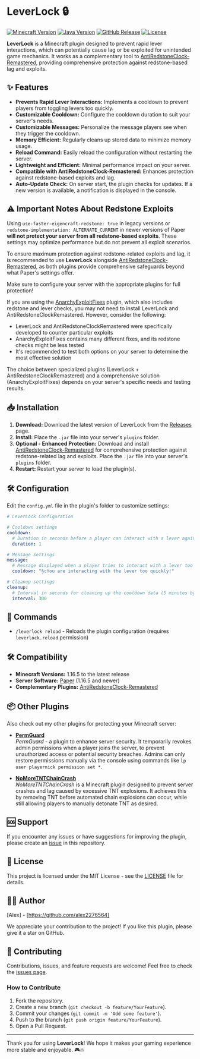 # LeverLock 🔒

[![Minecraft Version](https://img.shields.io/badge/Minecraft-1.16.5+-brightgreen)](https://papermc.io/software/paper)
[![Java Version](https://img.shields.io/badge/java-16+-orange)](https://adoptium.net/installation/linux/)
[![GitHub Release](https://img.shields.io/github/v/release/alex2276564/LeverLock?color=blue)](https://github.com/alex2276564/LeverLock/releases/latest)
[![License](https://img.shields.io/badge/license-MIT-green.svg)](LICENSE)

**LeverLock** is a Minecraft plugin designed to prevent rapid lever interactions, which can potentially cause lag or be exploited for unintended game mechanics. It works as a complementary tool to [AntiRedstoneClock-Remastered](https://modrinth.com/plugin/antiredstoneclock-remastered), providing comprehensive protection against redstone-based lag and exploits.

## ✨ Features

* **Prevents Rapid Lever Interactions:**  Implements a cooldown to prevent players from toggling levers too quickly.
* **Customizable Cooldown:** Configure the cooldown duration to suit your server's needs.
* **Customizable Messages:**  Personalize the message players see when they trigger the cooldown.
* **Memory Efficient:**  Regularly cleans up stored data to minimize memory usage.
* **Reload Command:**  Easily reload the configuration without restarting the server.
* **Lightweight and Efficient:** Minimal performance impact on your server.
* **Compatible with AntiRedstoneClock-Remastered:** Enhances protection against redstone-based exploits and lag.
* **Auto-Update Check:** On server start, the plugin checks for updates. If a new version is available, a notification is displayed in the console.

## ⚠️ Important Notes About Redstone Exploits

Using `use-faster-eigencraft-redstone: true` in legacy versions or `redstone-implementation: ALTERNATE_CURRENT` in newer versions of Paper **will not protect your server from all redstone-based exploits**. These settings may optimize performance but do not prevent all exploit scenarios.

To ensure maximum protection against redstone-related exploits and lag, it is recommended to use **LeverLock** alongside [AntiRedstoneClock-Remastered](https://modrinth.com/plugin/antiredstoneclock-remastered), as both plugins provide comprehensive safeguards beyond what Paper's settings offer.

Make sure to configure your server with the appropriate plugins for full protection!

If you are using the [AnarchyExploitFixes](https://github.com/xGinko/AnarchyExploitFixes) plugin, which also includes redstone and lever checks, you may not need to install LeverLock and AntiRedstoneClockRemastered. However, consider the following:

- LeverLock and AntiRedstoneClockRemastered were specifically developed to counter particular exploits
- AnarchyExploitFixes contains many different fixes, and its redstone checks might be less tested
- It's recommended to test both options on your server to determine the most effective solution

The choice between specialized plugins (LeverLock + AntiRedstoneClockRemastered) and a comprehensive solution (AnarchyExploitFixes) depends on your server's specific needs and testing results.

## 📥 Installation

1. **Download:** Download the latest version of LeverLock from the [Releases](https://github.com/alex2276564/LeverLock/releases) page.
2. **Install:** Place the `.jar` file into your server's `plugins` folder.
3. **Optional - Enhanced Protection:** Download and install [AntiRedstoneClock-Remastered](https://modrinth.com/plugin/antiredstoneclock-remastered) for comprehensive protection against redstone-related lag and exploits.  Place the `.jar` file into your server's `plugins` folder.
4. **Restart:** Restart your server to load the plugin(s).

## 🛠️ Configuration

Edit the `config.yml` file in the plugin's folder to customize settings:

```yaml
# LeverLock Configuration

# Cooldown settings
cooldown:
  # Duration in seconds before a player can interact with a lever again
  duration: 1

# Message settings
message:
  # Message displayed when a player tries to interact with a lever too quickly
  cooldown: "§cYou are interacting with the lever too quickly!"

# Cleanup settings
cleanup:
  # Interval in seconds for cleaning up the cooldown data (5 minutes by default)
  interval: 300
```

## 📜 Commands

- `/leverlock reload` - Reloads the plugin configuration (requires `leverlock.reload` permission)

## 🛠️ Compatibility

- **Minecraft Versions:** 1.16.5 to the latest release
- **Server Software:** [Paper](https://papermc.io/) (1.16.5 and newer)
- **Complementary Plugins:** [AntiRedstoneClock-Remastered](https://modrinth.com/plugin/antiredstoneclock-remastered)

## 📦 Other Plugins

Also check out my other plugins for protecting your Minecraft server:

- [**PermGuard**](https://github.com/alex2276564/PermGuard)  
  *PermGuard* - a plugin to enhance server security. It temporarily revokes admin permissions when a player joins the server, to prevent unauthorized access or potential security breaches. Admins can only restore permissions manually via the console using commands like `lp user playernick permission set *`.

- [**NoMoreTNTChainCrash**](https://github.com/alex2276564/NoMoreTNTChainCrash)  
  *NoMoreTNTChainCrash* is a Minecraft plugin designed to prevent server crashes and lag caused by excessive TNT explosions. It achieves this by removing TNT before automated chain explosions can occur, while still allowing players to manually detonate TNT as desired.

## 🆘 Support

If you encounter any issues or have suggestions for improving the plugin, please create an [issue](https://github.com/alex2276564/LeverLock/issues) in this repository.

## 📄 License

This project is licensed under the MIT License - see the [LICENSE](LICENSE) file for details.

## 👨‍💻 Author

[Alex] - [https://github.com/alex2276564]

We appreciate your contribution to the project! If you like this plugin, please give it a star on GitHub.

## 🤝 Contributing

Contributions, issues, and feature requests are welcome! Feel free to check the [issues page](https://github.com/alex2276564/LeverLock/issues).

### How to Contribute

1. Fork the repository.
2. Create a new branch (`git checkout -b feature/YourFeature`).
3. Commit your changes (`git commit -m 'Add some feature'`).
4. Push to the branch (`git push origin feature/YourFeature`).
5. Open a Pull Request.

---

Thank you for using **LeverLock**! We hope it makes your gaming experience more stable and enjoyable. 🎮🔥
